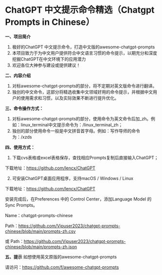 # ChatGPT 中文提示命令精选（Chatgpt Prompts in Chinese）

**一、项目简介**

1. 极好的ChatGPT 中文提示命令，打造中文版的awesome-chatgpt-prompts
2. 本项目致力于为中文用户提供符合中文语言习惯的命令提示，以期充分和深度挖掘ChatGPT在中文环境下的应用潜力
3. 欢迎各位大神参与建设或提供建议！

**二、内容介绍**

1. 对标awesome-chatgpt-prompts的部分，将不定期对英文版命令进行翻译。
2. 独创的中文命令，这部分将精选收集中文领域好用的命令提示，并根据中文用户的使用需求和习惯，以及实际效果不断进行提升优化。

**三、命令操作方式：**

1. 对标awesome-chatgpt-prompts的部分，使用命令为英文命令后加_zh。例如：linux_terminal中文提示命令为：/linux_terminal_zh；
2. 独创的部分使用命令一般是中文拼音首字母。例如：写作导师的命令为：/xzds

**四、使用方式：**

1. 下载cvs表格或excel表格保存，查找相应Prompts复制后直接输入ChatGPT；

下载地址：https://github.com/lencx/ChatGPT


2. 可安装ChatGPT桌面应用程序，支持macOS / Windows / Linux

下载地址：https://github.com/lencx/ChatGPT

安装完成后，在Preferences 中的 Control Center，添加Language Model 的Sync Prompts。

Name：chatgpt-prompts-chinese

Path：https://github.com/Vipuser2023/chatgpt-prompts-chinese/blob/main/prompts-zh.csv

或
Path：https://github.com/Vipuser2023/chatgpt-prompts-chinese/blob/main/prompts-zh.json

**五、提示**
如想使用英文原版的awesome-chatgpt-prompts 

请访问：https://github.com/f/awesome-chatgpt-prompts
